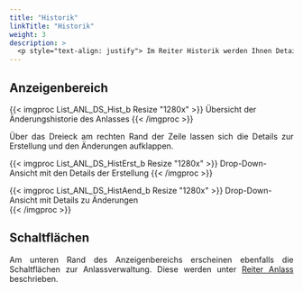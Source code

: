 ```yaml
---
title: "Historik"
linkTitle: "Historik"
weight: 3
description: >
  <p style="text-align: justify"> Im Reiter Historik werden Ihnen Details zum Änderungsverlauf des Anlasses angezeigt. </p>
---
```

## Anzeigenbereich
{{< imgproc List_ANL_DS_Hist_b Resize "1280x" >}}
Übersicht der Änderungshistorie des Anlasses 
{{< /imgproc >}}

<p style="text-align: justify"> Über das Dreieck am rechten Rand der Zeile lassen sich die Details zur Erstellung und den Änderungen aufklappen. </P>

{{< imgproc List_ANL_DS_HistErst_b Resize "1280x" >}}
Drop-Down-Ansicht mit den Details der Erstellung 
{{< /imgproc >}}

{{< imgproc List_ANL_DS_HistAend_b Resize "1280x" >}}
Drop-Down-Ansicht mit Details zu Änderungen  
{{< /imgproc >}}

## Schaltflächen
<p style="text-align: justify"> Am unteren Rand des Anzeigenbereichs erscheinen ebenfalls die Schaltflächen zur Anlassverwaltung. Diese werden unter <a href="/listen/2_anlässe-suchen/3_anzeigenbereich/3_detailansicht-anlässe/1_anlass/#schaltflächen">Reiter Anlass</a> beschrieben. </p>

